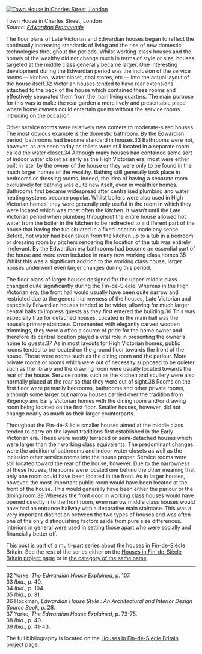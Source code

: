 [![Town House in Charles Street, London](Town-House-in-Charles-Street.jpg)](https://www.historyrhymes.info/2016/03/24/houses-in-fin-de-siecle-britain-floor-plans-and-the-layouts-of-houses/town-house-in-charles-street/)

Town House in Charles Street, London  
*Source: [Edwardian Promenade](http://www.edwardianpromenade.com/interior-design/edwardian-interiors-an-edwardian-town-house/)*

The floor plans of Late Victorian and Edwardian houses began to reflect the continually increasing standards of living and the rise of new domestic technologies throughout the periods. Whilst working-class houses and the homes of the wealthy did not change much in terms of style or size, houses targeted at the middle class generally became larger. One interesting development during the Edwardian period was the inclusion of the service rooms — kitchen, water closet, coal stores, etc — into the actual layout of the house itself.32 Victorian houses tended to have rear extensions attached to the back of the house which contained these rooms and effectively separated them from the main living quarters. The main purpose for this was to make the rear garden a more lively and presentable place where home owners could entertain guests without the service rooms intruding on the occasion.

Other service rooms were relatively new comers to moderate-sized houses. The most obvious example is the domestic bathroom. By the Edwardian period, bathrooms had become standard in houses.33 Bathrooms were not, however, as are seen today as toilets were still located in a separate room called the water closet.34 Although many houses had contained some sort of indoor water closet as early as the High Victorian era, most were either built in later by the owner of the house or they were only to be found in the much larger homes of the wealthy. Bathing still generally took place in bedrooms or dressing rooms. Indeed, the idea of having a separate room exclusively for bathing was quite new itself, even in wealthier homes. Bathrooms first became widespread after centralised plumbing and water heating systems became popular. Whilst boilers were also used in High Victorian homes, they were generally only useful in the room in which they were located which was most often the kitchen. It wasn’t until the Late Victorian period when plumbing throughout the entire house allowed hot water from the boiler in the kitchen to be redirected to a different part of the house that having the tub situated in a fixed location made any sense. Before, hot water had been taken from the kitchen up to a tub in a bedroom or dressing room by pitchers rendering the location of the tub was entirely irrelevant. By the Edwardian era bathrooms had become an essential part of the house and were even included in many new working class homes.35 Whilst this was a significant addition to the working class house, larger houses underwent even larger changes during this period.

The floor plans of larger houses designed for the upper-middle class changed quite significantly during the Fin-de-Siècle. Whereas in the High Victorian era, the front hall would usually have been quite narrow and restricted due to the general narrowness of the houses, Late Victorian and especially Edwardian houses tended to be wider, allowing for much larger central halls to impress guests as they first entered the building.36 This was especially true for detached houses. Located in the main hall was the house’s primary staircase. Ornamented with elegantly carved wooden trimmings, they were a often a source of pride for the home owner and therefore its central location played a vital role in presenting the owner’s home to guests.37 As in most layouts for High Victorian homes, public rooms tended to be located on the ground floor towards the front of the house. These were rooms such as the dining room and the parlour. More private rooms or rooms which were out of necessity supposed to be quieter such as the library and the drawing room were usually located towards the rear of the house. Service rooms such as the kitchen and scullery were also normally placed at the rear so that they were out of sight.38 Rooms on the first floor were primarily bedrooms, bathrooms and other private rooms, although some larger but narrow houses carried over the tradition from Regency and Early Victorian homes with the dining room and/or drawing room being located on the first floor. Smaller houses, however, did not change nearly as much as their larger counterparts.

Throughout the Fin-de-Siècle smaller houses aimed at the middle class tended to carry on the layout traditions first established in the Early Victorian era. These were mostly terraced or semi-detached houses which were larger than their working class equivalents. The predominant changes were the addition of bathrooms and indoor water closets as well as the inclusion other service rooms into the house proper. Service rooms were still located toward the rear of the house, however. Due to the narrowness of these houses, the rooms were located one behind the other meaning that only one room could have been located in the front. As in larger houses, however, the most important public room would have been located at the front of the house. This would generally have been either the parlour or the dining room.39 Whereas the front door in working class houses would have opened directly into the front room, even narrow middle class houses would have had an entrance hallway with a decorative main staircase. This was a very important distinction between the two types of houses and was often one of the only distinguishing factors aside from pure size differences. Interiors in general were used in setting those apart who were socially and financially better off.

This post is part of a multi-part series about the houses in Fin-de-Siècle Britain. See the rest of the series either on the [Houses in Fin-de-Siècle Britain project page](https://www.historyrhymes.info/featured/houses-in-fin-de-siecle-britain/) or in [the category of the same name](https://www.historyrhymes.info/category/multi-part-series/houses-in-fin-de-siecle-britain/).

* * *

32 Yorke, *The Edwardian House Explained*, p. 107.  
33 *Ibid*., p. 40.  
34 *Ibid*., p. 104.  
35 *Ibid*., p. 31.  
36 Hockman, *Edwardian House Style : An Architectural and Interior Design Source Book*, p. 28.  
37 Yorke, *The Edwardian House Explained*, p. 73-75.  
38 *Ibid*., p. 40.  
39 *Ibid*., p. 41-43.

The full bibliography is located on the [Houses in Fin-de-Siècle Britain project page](https://www.historyrhymes.info/featured/houses-in-fin-de-siecle-britain/).